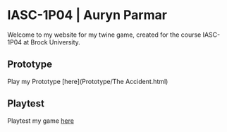 # IASC-1P04 | Auryn Parmar

Welcome to my website for my twine game, created for the course IASC-1P04 at Brock University.

## Prototype

Play my Prototype [here](Prototype/The Accident.html)

## Playtest

Playtest my game [here](https://forms.office.com/r/gTaVrFwZBS)

